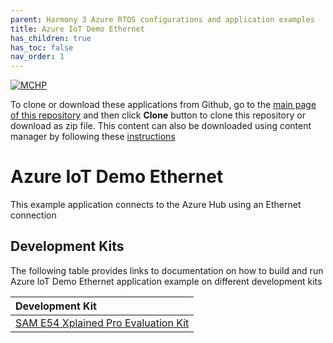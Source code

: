 ```yaml
---
parent: Harmony 3 Azure RTOS configurations and application examples
title: Azure IoT Demo Ethernet
has_children: true
has_toc: false
nav_order: 1
---
```


[![MCHP](https://www.microchip.com/ResourcePackages/Microchip/assets/dist/images/logo.png)](https://www.microchip.com)

To clone or download these applications from Github, go to the [main page of this repository](https://github.com/Microchip-MPLAB-Harmony/azure_rtos) and then click **Clone** button to clone this repository or download as zip file. This content can also be downloaded using content manager by following these [instructions](https://github.com/Microchip-MPLAB-Harmony/contentmanager/wiki)

# Azure IoT Demo Ethernet

This example application connects to the Azure Hub using an Ethernet connection

## Development Kits
The following table provides links to documentation on how to build and run Azure IoT Demo Ethernet application example on different development kits

| Development Kit |
|:----------------|
|[SAM E54 Xplained Pro Evaluation Kit](docs/readme_sam_e54_xpro.md) |
